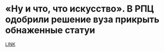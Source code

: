 # «Ну и что, что искусство». В РПЦ одобрили решение вуза прикрыть обнаженные статуи



[LINK](https://varlamov.ru/3062324.html)